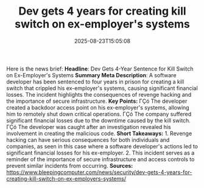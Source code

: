 ﻿---
title: "Dev gets 4 years for creating kill switch on ex-employer's systems"
date: "2025-08-23T15:05:08"
category: "Markets"
summary: ""
slug: "dev gets 4 years for creating kill switch on exemployers sys"
source_urls:
  - "https://www.bleepingcomputer.com/news/security/dev-gets-4-years-for-creating-kill-switch-on-ex-employers-systems/"
seo:
  title: "Dev gets 4 years for creating kill switch on ex-employer's systems | Hash n Hedge"
  description: ""
  keywords: ["news", "markets", "brief"]
---
Here is the news brief:  **Headline**: Dev Gets 4-Year Sentence for Kill Switch on Ex-Employer's Systems  **Summary Meta Description**: A software developer has been sentenced to four years in prison for creating a kill switch that crippled his ex-employer's systems, causing significant financial losses. The incident highlights the consequences of revenge hacking and the importance of secure infrastructure.  **Key Points:**  ΓÇó The developer created a backdoor access point on his ex-employer's systems, allowing him to remotely shut down critical operations. ΓÇó The company suffered significant financial losses due to the downtime caused by the kill switch. ΓÇó The developer was caught after an investigation revealed his involvement in creating the malicious code.  **Short Takeaways:**  1. Revenge hacking can have serious consequences for both individuals and companies, as seen in this case where a software developer's actions led to significant financial losses for his ex-employer. 2. This incident serves as a reminder of the importance of secure infrastructure and access controls to prevent similar incidents from occurring.  **Sources:** https://www.bleepingcomputer.com/news/security/dev-gets-4-years-for-creating-kill-switch-on-ex-employers-systems/ 

